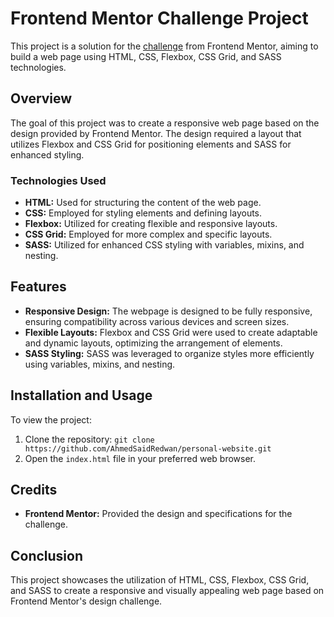# Frontend Mentor Challenge Project

This project is a solution for the [challenge](#) from Frontend Mentor, aiming to build a web page using HTML, CSS, Flexbox, CSS Grid, and SASS technologies.

## Overview

The goal of this project was to create a responsive web page based on the design provided by Frontend Mentor. The design required a layout that utilizes Flexbox and CSS Grid for positioning elements and SASS for enhanced styling.

### Technologies Used

- **HTML:** Used for structuring the content of the web page.
- **CSS:** Employed for styling elements and defining layouts.
- **Flexbox:** Utilized for creating flexible and responsive layouts.
- **CSS Grid:** Employed for more complex and specific layouts.
- **SASS:** Utilized for enhanced CSS styling with variables, mixins, and nesting.

## Features

- **Responsive Design:** The webpage is designed to be fully responsive, ensuring compatibility across various devices and screen sizes.
- **Flexible Layouts:** Flexbox and CSS Grid were used to create adaptable and dynamic layouts, optimizing the arrangement of elements.
- **SASS Styling:** SASS was leveraged to organize styles more efficiently using variables, mixins, and nesting.

## Installation and Usage

To view the project:

1. Clone the repository: `git clone https://github.com/AhmedSaidRedwan/personal-website.git`
2. Open the `index.html` file in your preferred web browser.

## Credits

- **Frontend Mentor:** Provided the design and specifications for the challenge.

## Conclusion

This project showcases the utilization of HTML, CSS, Flexbox, CSS Grid, and SASS to create a responsive and visually appealing web page based on Frontend Mentor's design challenge.
